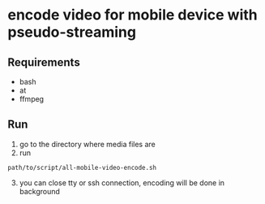# encode video for mobile device with pseudo-streaming #

## Requirements ##

- bash
- at
- ffmpeg

## Run ##

1. go to the directory where media files are
2. run

```
path/to/script/all-mobile-video-encode.sh
```

3. you can close tty or ssh connection, encoding will be done in background
